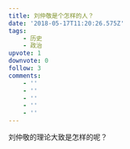 ```yaml
---
title: 刘仲敬是个怎样的人？
date: '2018-05-17T11:20:26.575Z'
tags:
    - 历史
    - 政治
upvote: 1
downvote: 0
follow: 3
comments:
    - ''
    - ''
    - ''
    - ''
    - ''
---
```


刘仲敬的理论大致是怎样的呢？
